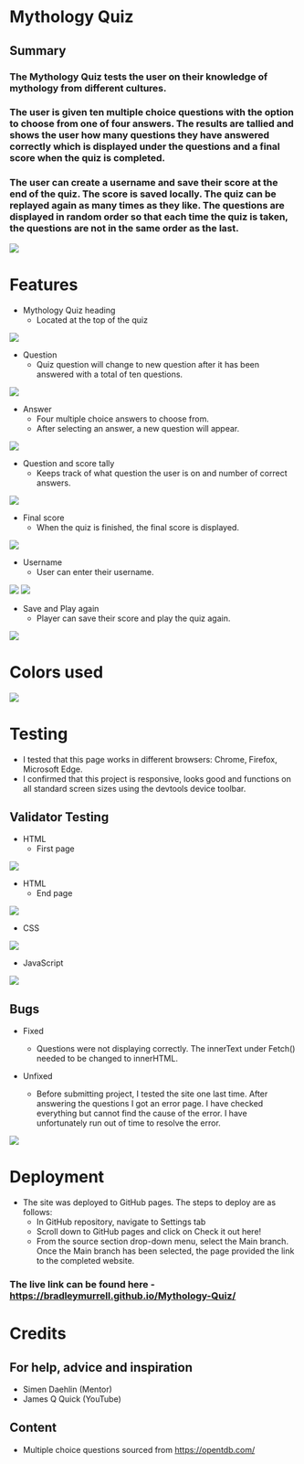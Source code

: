 # Mythology Quiz

## Summary

### The Mythology Quiz tests the user on their knowledge of mythology from different cultures.

### The user is given ten multiple choice questions with the option to choose from one of four answers. The results are tallied and shows the user how many questions they have answered correctly which is displayed under the questions and a final score when the quiz is completed.

### The user can create a username and save their score at the end of the quiz. The score is saved locally. The quiz can be replayed again as many times as they like. The questions are displayed in random order so that each time the quiz is taken, the questions are not in the same order as the last.

<img src="assets/images/Screenshot (18).png">

# Features

* Mythology Quiz heading
  * Located at the top of the quiz

<img src="assets/images/Heading.png">

* Question
  * Quiz question will change to new question after it has been answered with a total of ten questions.

<img src="assets/images/question.png">

* Answer
  * Four multiple choice answers to choose from.
  * After selecting an answer, a new question will appear.

<img src="assets/images/answers.png">

* Question and score tally
  * Keeps track of what question the user is on and number of correct answers.

<img src="assets/images/tally.png">

* Final score
  * When the quiz is finished, the final score is displayed.

<img src="assets/images/score.png">

* Username
  * User can enter their username.

<img src="assets/images/username.png">

<img src="assets/images/username2.png">

* Save and Play again
  * Player can save their score and play the quiz again.

<img src="assets/images/save.png">

# Colors used

<img src="assets/images/AdobeColor-Wilderness.jpeg">

# Testing

* I tested that this page works in different browsers: Chrome, Firefox, Microsoft Edge.
* I confirmed that this project is responsive, looks good and functions on all standard screen sizes using the devtools device toolbar.

## Validator Testing

* HTML
  * First page

<img src="assets/images/First page.png">

* HTML
  * End page

<img src="assets/images/End page.png">

* CSS

<img src="assets/images/Screenshot (8).png">

* JavaScript

<img src="assets/images/Screenshot (19).png">

## Bugs

* Fixed
  * Questions were not displaying correctly. The innerText under Fetch() needed to be changed to innerHTML.

* Unfixed
  * Before submitting project, I tested the site one last time. After answering the questions I got an error page. I have checked everything but cannot find the cause of the error. I have unfortunately run out of time to resolve the error.

<img src="assets/images/Unfixed error.png">

# Deployment

* The site was deployed to GitHub pages. The steps to deploy are as follows:
  * In GitHub repository, navigate to Settings tab
  * Scroll down to GitHub pages and click on Check it out here!
  * From the source section drop-down menu, select the Main branch.
  Once the Main branch has been selected, the page provided the link to the completed website.

### The live link can be found here - https://bradleymurrell.github.io/Mythology-Quiz/

# Credits

## For help, advice and inspiration

* Simen Daehlin (Mentor)
* James Q Quick (YouTube)

## Content

* Multiple choice questions sourced from https://opentdb.com/